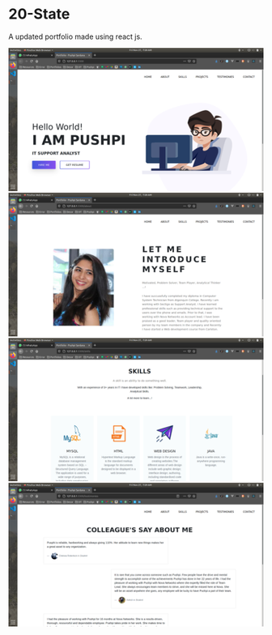 # 20-State
A  updated portfolio made using react js. 

![alt text](/Screenshots/one.png)
![alt text](/Screenshots/two.png)
![alt text](/Screenshots/three.png)
![alt text](/Screenshots/four.png)
